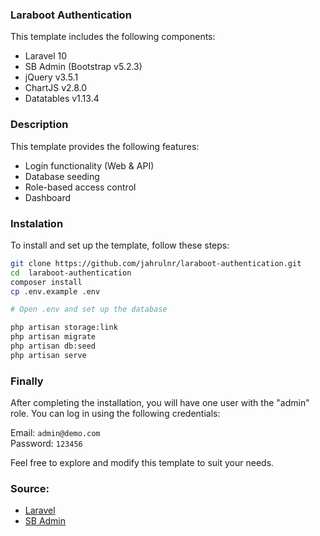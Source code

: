 ### Laraboot Authentication
This template includes the following components:
- Laravel 10
- SB Admin (Bootstrap v5.2.3)
- jQuery v3.5.1
- ChartJS v2.8.0
- Datatables v1.13.4

### Description
This template provides the following features:
- Login functionality (Web & API)
- Database seeding
- Role-based access control
- Dashboard

### Instalation
To install and set up the template, follow these steps:
```sh
git clone https://github.com/jahrulnr/laraboot-authentication.git
cd  laraboot-authentication
composer install
cp .env.example .env

# Open .env and set up the database

php artisan storage:link
php artisan migrate
php artisan db:seed
php artisan serve
```

### Finally
After completing the installation, you will have one user with the "admin" role. You can log in using the following credentials:

Email: ```admin@demo.com``` <br>
Password: ```123456``` <br/>

Feel free to explore and modify this template to suit your needs.

### Source:
- [Laravel](https://github.com/laravel/laravel)
- [SB Admin](https://github.com/StartBootstrap/startbootstrap-sb-admin)

